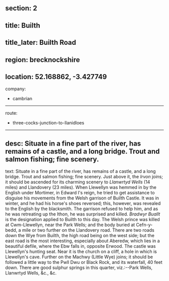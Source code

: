 section: 2
----
title: Builth
----
title_later: Builth Road
----
region: brecknockshire
----
location: 52.168862, -3.427749
----
company:
- cambrian
----
route:
- three-cocks-junction-to-llanidloes
----
desc: Situate in a fine part of the river, has remains of a castle, and a long bridge. Trout and salmon fishing; fine scenery.
----
text: Situate in a fine part of the river, has remains of a castle, and a long bridge. Trout and salmon fishing; fine scenery. Just above it, the *Irvon* joins; it should be ascended for its charming scenery to *Llanwrtyd Wells* (14 miles) and Llandovery (23 miles). When Llewellyn was hemmed in by the English under Mortimer, in Edward I's reign, he tried to get assistance to disguise his movements from the Welsh garrison of Builth Castle. It was in winter, and he had his horse's shoes reversed; this, however, was revealed to the English by the blacksmith. The garrison refused to help him, and as he was retreating up the Ithon, he was surprised and killed. *Bradwyr Buallt* is the designation applied to Builth to this day. The Welsh prince was killed at Cwm-Llewellyn, near the Park Wells; and the body buried at Cefn-y-bedd, a mile or two further on the Llandovery road. There are two roads down the Wye from Builth, the high road being on the west side; but the east road is the most interesting, especially about Aberedw, which lies in a beautiful defile, where the Ebw falls in, opposite Erwood. The castle was Llewellyn's hunting seat. Near it is the church on a cliff, a hole in which is Llewellyn's cave. Further on the Machwy (Little Wye) joins; it should be followed a little way to the Pwll Dwu or Black Rock, and its waterfall, 40 feet down. There are good sulphur springs in this quarter, viz.:--Park Wells, Llanwrtyd Wells, &c., &c.
